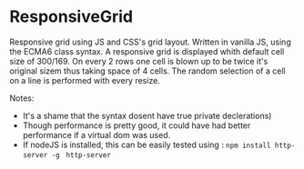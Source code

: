 # ResponsiveGrid
Responsive grid using JS and CSS's grid layout.
Written in vanilla JS, using the ECMA6 class syntax. 
A responsive grid is displayed whith default cell size of 300/169.
On every 2 rows one cell is blown up to be twice it's original sizem thus taking space of 4 cells. 
The random selection of a cell on a line is performed with every resize.

Notes:
* It's a shame that the syntax dosent have true private declerations)
* Though performance is pretty good, it could have had better performance if a virtual dom was used.
* If nodeJS is installed, this can be easily tested using :
 ```npm install http-server -g ```
  ```http-server ```


